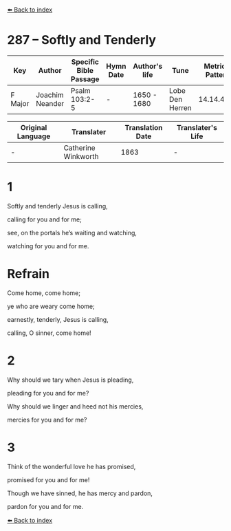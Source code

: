 [⬅️ Back to index](../README.md)

# 287 – Softly and Tenderly

Key | Author   | Specific Bible Passage     |Hymn Date |Author's life |Tune |Metrical Pattern   |Composer/Source                                                                                        
-- | --------- | ---------------------------|----------|--------------|-----|-------------------|-------------   
F Major  | Joachim Neander      | Psalm 103:2-5 | -  | 1650 - 1680 | Lobe Den Herren | 14.14.4.7.8 | Chorale Book for England, 1863 

Original Language | Translater | Translation Date   | Translater's Life     
----------------- | --------- | --------------------|-------------   
\-  | Catherine Winkworth      | 1863 | -  | 1827 - 1878 



# 1

Softly and tenderly Jesus is calling,

calling for you and for me;

see, on the portals he’s waiting and watching,

watching for you and for me.



# Refrain

Come home, come home;

ye who are weary come home;

earnestly, tenderly, Jesus is calling,

calling, O sinner, come home!



# 2

Why should we tary when Jesus is pleading,

pleading for you and for me?

Why should we linger and heed not his mercies,

mercies for you and for me?



# 3

Think of the wonderful love he has promised,

promised for you and for me!

Though we have sinned, he has mercy and pardon,

pardon for you and for me.

[⬅️ Back to index](../README.md)
